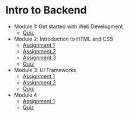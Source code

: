 # Intro to Backend

- Module 1: Get started with Web Development
    - [Quiz](module1/index.html)
- Module 2: Introduction to HTML and CSS
    - [Assignment 1](module2/assignment1/README.md)
    - [Assignment 2](module2/assignment2/README.md)
    - [Assignment 3](module2/assignment3/README.md)
    - [Quiz](module2/index.html)
- Module 3: UI Frameworks
    - [Assignment 1](module3/assignment1/README.md)
    - [Assignment 2](module3/assignment2/README.md)
    - [Quiz](module3/index.html)
- Module 4
    - [Assignment 1](module4/assignment1/README.md)
    - [Quiz](module4/index.html)